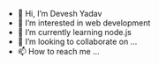 - 👋 Hi, I’m Devesh Yadav
- 👀 I’m interested in web development 
- 🌱 I’m currently learning node.js
- 💞️ I’m looking to collaborate on ...
- 📫 How to reach me ...

<!---
D63865/D63865 is a ✨ special ✨ repository because its `README.md` (this file) appears on your GitHub profile.
You can click the Preview link to take a look at your changes.
--->
